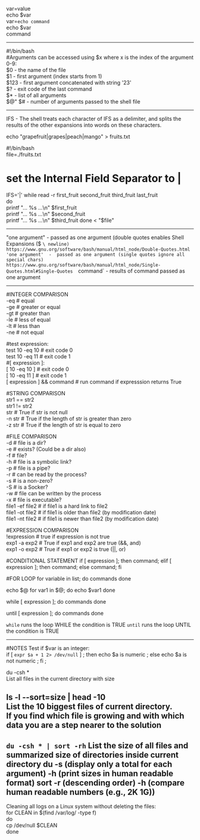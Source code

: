 var=value  
echo $var  
var=`echo command`  
echo $var  
command  
  
----  
  
#!/bin/bash  
#Arguments can be accessed using $x where x is the index of the argument 0-9:  
$0      -  the name of the file  
$1      -  first argument (index starts from 1)  
$123    -  first argument concatenated with string '23'  
$?      -  exit code of the last command  
$*      -  list of all arguments  
$@"
$#      -  number of arguments passed to the shell file  
  
---  
  
IFS - The shell treats each character of IFS as a delimiter, and splits the results of the other expansions into words on these characters.  
  
echo "grapefruit|grapes|peach|mango" > fruits.txt  
  
\#!/bin/bash  
file=./fruits.txt  
  
# set the Internal Field Separator to |  
IFS='|'
while read -r first_fruit second_fruit third_fruit last_fruit  
do  
        printf "... %s ...\n" $first_fruit  
        printf "... %s ...\n" $second_fruit  
        printf "... %s ...\n" $third_fruit  
done < "$file"  
  
---  
  
"one argument"  -  passed as one argument (double quotes enables Shell Expansions  ($ ` \ newline)  
                   https://www.gnu.org/software/bash/manual/html_node/Double-Quotes.html  
'one argument'  -  passed as one argument (single quotes ignore all special chars)  
                   https://www.gnu.org/software/bash/manual/html_node/Single-Quotes.html#Single-Quotes  
`command`       -  results of command passed as one argument  

---  

#INTEGER COMPARISON  
-eq # equal  
-ge # greater or equal  
-gt # greater than  
-le # less of equal  
-lt # less than  
-ne # not equal  
  
#test expression:  
test 10 -eq 10 # exit code 0  
test 10 -eq 11 # exit code 1  
#[ expression ]:  
[ 10 -eq 10 ] # exit code 0  
[ 10 -eq 11 ] # exit code 1  
[ expression ] && command # run command if expresssion returns True  
  
#STRING COMPARISON  
str1 == str2  
str1 != str2  
str # True if str is not null  
-n str # True if the length of str is greater than zero  
-z str # True if the length of str is equal to zero  
  
#FILE COMPARISON  
-d # file is a dir?  
-e # exists? (Could be a dir also)  
-f # file?  
-h # file is a symbolic link?  
-p # file is a pipe?  
-r # can be read by the process?  
-s # is a non-zero?  
-S # is a Socker?  
-w # file can be written by the process  
-x # file is executable?  
file1 -ef file2 # if file1 is a hard link to file2  
file1 -ot file2 # if file1 is older than file2 (by modification date)  
file1 -nt file2 # if file1 is newer than file2 (by modification date)  
  
#EXPRESSION COMPARISON  
!expression # true if expression is not true  
exp1 -a exp2 # True if exp1 and exp2 are true (&&, and)  
exp1 -o exp2 # True if exp1 or exp2 is true (||, or)  

#CONDITIONAL STATEMENT
if [ expression ]; then command; elif [ expression ]; then command; else command; fi

#FOR LOOP
for variable in list; do
        commands
    done

echo $@
for var1 in $@; do
echo $var1
done

while [ expression ]; do
    commands
done

until [ expression ]; do
    commands
done
  
`while` runs the loop WHILE the condition is TRUE
`until` runs the loop UNTIL the condition is TRUE













---
#NOTES
Test if $var is an integer:  
if [ `expr $a + 1 2> /dev/null` ] ; then echo $a is numeric ; else echo $a is not numeric ; fi ;  
  
du -csh *  
List all files in the current directory with size

ls -l --sort=size | head -10  
List the 10 biggest files of current directory.  
If you find which file is growing and with which data you are a step nearer to the solution  
-----
`du -csh * | sort -rh`
List the size of all files and summarized size of directories inside current directory
du
    -s (display only a total for each argument)
    -h (print sizes in human readable format)
sort
    -r (descending order)
    -h (compare human readable numbers (e.g., 2K 1G))
----

Cleaning all logs on a Linux system without deleting the files:  
for CLEAN in $(find /var/log/ -type f)  
do  
    cp /dev/null  $CLEAN  
done  


